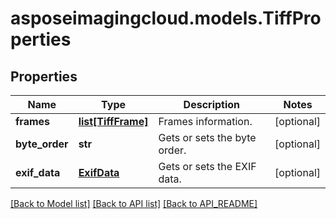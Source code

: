 # asposeimagingcloud.models.TiffProperties

## Properties
Name | Type | Description | Notes
------------ | ------------- | ------------- | -------------
**frames** | [**list[TiffFrame]**](TiffFrame.md) | Frames information. | [optional] 
**byte_order** | **str** | Gets or sets the byte order. | [optional] 
**exif_data** | [**ExifData**](ExifData.md) | Gets or sets the EXIF data. | [optional] 

[[Back to Model list]](API_README.md#documentation-for-models) [[Back to API list]](API_README.md#documentation-for-api-endpoints) [[Back to API_README]](API_README.md)


